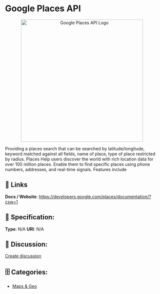 # Google Places API
<p align="center">
    <img width="400" src="https://raw.githubusercontent.com/apis-list/apis-list/main/apis/google-places-api/logo_256x256.png" alt="Google Places API Logo"/>
</p>

Providing a places search that can be searched by latitude/longitude, keyword matched against all fields, name of place, type of place restricted by radius.  Places Help users discover the world with rich location data for over 100 million places. Enable them to find specific places using phone numbers, addresses, and real-time signals. Features include

##  🔗 Links
**Docs / Website**: https://developers.google.com/places/documentation/?csw=1

## 🧬 Specification:
**Type**: N/A
**URI**: N/A

## 💬 Discussion:
[Create discussion](https://github.com/apis-list/apis-list/discussions/new)

## 🗄️ Categories:
- [Maps & Geo](https://github.com/apis-list/apis-list#maps-and-geo)







